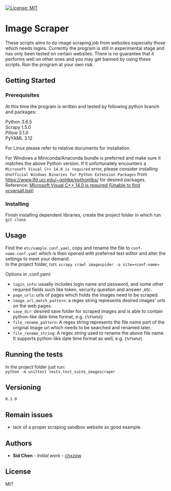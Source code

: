 [![License: MIT](https://img.shields.io/badge/License-MIT-brightgreen.svg)](https://github.com/chxzqw/imagescraper/blob/master/LICENSE)

# Image Scraper

These scripts aims to do image scraping job from websites especially those which needs logins. Currently the program is still in experimental stage and has only been tested on certain websites. There is no guarantee that it performs well on other ones and you may get banned by using these scripts. Run the program at your own risk.

## Getting Started

### Prerequisites

At this time the program is written and tested by following python branch and packages:

Python 3.6.5  
Scrapy 1.5.0  
Pillow 5.1.0  
PyYAML 3.12  

For Linux please refer to relative documents for installation.

For Windows a Miniconda/Anaconda bundle is preferred and make sure it matches the above Python version.
If it unfortunately encounters a `Microsoft Visual C++ 14.0 is required` error, please consider installing `Unofficial Windows Binaries for Python Extension Packages` from <https://www.lfd.uci.edu/~gohlke/pythonlibs/> for desired packages.  
Reference: [Microsoft Visual C++ 14.0 is required (Unable to find vcvarsall.bat)](https://stackoverflow.com/questions/29846087/microsoft-visual-c-14-0-is-required-unable-to-find-vcvarsall-bat)

### Installing

Finish installing dependent libraries, create the project folder in which run  
`git clone `  

## Usage

Find the `etc/sample.conf.yaml`, copy and rename the file to `conf-name.conf.yaml` which is then opened with preferred text editor and alter the settings to meet your demand.  
In the project folder, run:
`scrapy crawl imagespider -a site=<conf-name>`

Options in <conf-name>.conf.yaml:
* `login_info`: usually includes login name and password, and some other required fields such like token, security question and answer ,etc.
* `page_urls`: urls of pages which holds the images need to be scraped.
* `image_url_match_pattern`: a regex string represents desired images' urls on the web pages.
* `save_dir`: desired save folder for scraped images and is able to contain python-like date time format, e.g. `{%Y%m%d}`
* `file_rename_pattern`: A regex string represents the file name part of the original image url which needs to be searched and renamed later.
* `file_rename_string`: A regex string used to rename the above file name. It supports python-like date time format as well, e.g. `{%Y%m%d}`

## Running the tests

In the project folder just run:  
`python -m unittest tests.test_suite_imagescraper`

## Versioning

`0.1.0`

## Remain issues

* lack of a proper scraping sandbox website as good example.

## Authors

* **Sid Chen** - *Initial work* - [chxzqw](https://github.com/chxzqw)

## License

MIT
